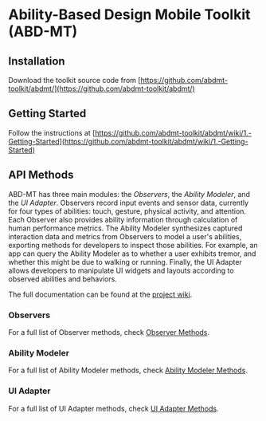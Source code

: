 # Ability-Based Design Mobile Toolkit (ABD-MT)

## Installation

Download the toolkit source code from [https://github.com/abdmt-toolkit/abdmt/](https://github.com/abdmt-toolkit/abdmt/)

## Getting Started

Follow the instructions at [https://github.com/abdmt-toolkit/abdmt/wiki/1.-Getting-Started](https://github.com/abdmt-toolkit/abdmt/wiki/1.-Getting-Started)

## API Methods

ABD-MT has three main modules: the _Observers_, the _Ability Modeler_, and the _UI Adapter_. Observers record input events and sensor data, currently for four types of abilities: touch, gesture, physical activity, and attention. Each Observer also provides ability information through calculation of human performance metrics. The Ability Modeler synthesizes captured interaction data and metrics from Observers to model a user's abilities, exporting methods for developers to inspect those abilities. For example, an app can query the Ability Modeler as to whether a user exhibits tremor, and whether this might be due to walking or running. Finally, the UI Adapter allows developers to manipulate UI widgets and layouts according to observed abilities and behaviors. 

The full documentation can be found at the [project wiki](https://github.com/abdmt-toolkit/abdmt/wiki).

### Observers

For a full list of Observer methods, check [Observer Methods](https://github.com/abdmt-toolkit/abdmt/wiki/2.-Observer-Methods).

### Ability Modeler

For a full list of Ability Modeler methods, check [Ability Modeler Methods](https://github.com/abdmt-toolkit/abdmt/wiki/3.-Ability-Modeler-Methods).

### UI Adapter

For a full list of UI Adapter methods, check [UI Adapter Methods](https://github.com/abdmt-toolkit/abdmt/wiki/4.-UI-Adapter-Methods).
